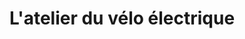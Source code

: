 ---
title: "L'atelier du vélo électrique"
url: /saint-romain-le-puy/latelier-du-velo-electrique/
shop: Fahrrad
---